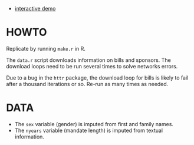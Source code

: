 - [interactive demo](http://briatte.org/althing)

# HOWTO

Replicate by running `make.r` in R.

The `data.r` script downloads information on bills and sponsors. The download loops need to be run several times to solve networks errors.

Due to a bug in the `httr` package, the download loop for bills is likely to fail after a thousand iterations or so. Re-run as many times as needed.

# DATA

- The `sex` variable (gender) is imputed from first and family names.
- The `nyears` variable (mandate length) is imputed from textual information.
